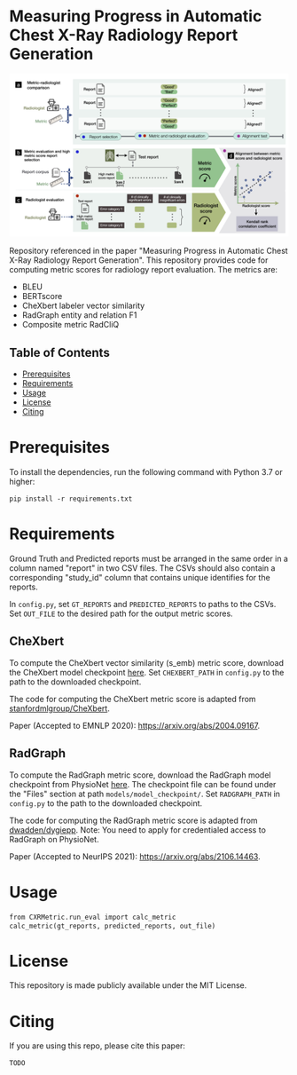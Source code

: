 # Measuring Progress in Automatic Chest X-Ray Radiology Report Generation

<img src="figures/metric-radiologist-alignment.jpg" width="700"/>

Repository referenced in the paper "Measuring Progress in Automatic Chest 
X-Ray Radiology Report Generation". This repository provides code for computing
metric scores for radiology report evaluation. The metrics are:
* BLEU
* BERTscore
* CheXbert labeler vector similarity
* RadGraph entity and relation F1
* Composite metric RadCliQ


## Table of Contents
* [Prerequisites](#prerequisites)
* [Requirements](#requirements)
* [Usage](#usage)
* [License](#license)
* [Citing](#citing)


<a name="prerequisites"></a>

# Prerequisites
To install the dependencies, run the following command with Python 3.7 or higher:
```
pip install -r requirements.txt
```

<a name="requirements"></a>

# Requirements
Ground Truth and Predicted reports must be arranged in the same order in a
column named "report" in two CSV files. The CSVs should also contain a
corresponding "study_id" column that contains unique identifies for the reports.

In `config.py`, set `GT_REPORTS` and `PREDICTED_REPORTS` to paths to the CSVs.
Set `OUT_FILE` to the desired path for the output metric scores.

## CheXbert
To compute the CheXbert vector similarity (s_emb) metric score, download the
CheXbert model checkpoint [here](https://stanfordmedicine.box.com/s/c3stck6w6dol3h36grdc97xoydzxd7w9).
Set `CHEXBERT_PATH` in `config.py` to the path to the downloaded checkpoint.

The code for computing the CheXbert metric score is adapted from
[stanfordmlgroup/CheXbert](https://github.com/stanfordmlgroup/CheXbert).

Paper (Accepted to EMNLP 2020): https://arxiv.org/abs/2004.09167.

## RadGraph
To compute the RadGraph metric score, download the RadGraph model checkpoint
from PhysioNet [here](https://physionet.org/content/radgraph/1.0.0/).
The checkpoint file can be found under the "Files" section at path
`models/model_checkpoint/`.
Set `RADGRAPH_PATH` in `config.py` to the path to the downloaded checkpoint.

The code for computing the RadGraph metric score is adapted from
[dwadden/dygiepp](https://github.com/dwadden/dygiepp).
Note: You need to apply for credentialed access to RadGraph on PhysioNet.

Paper (Accepted to NeurIPS 2021): https://arxiv.org/abs/2106.14463.


<a name="usage"></a>

# Usage
```
from CXRMetric.run_eval import calc_metric
calc_metric(gt_reports, predicted_reports, out_file)
```


<a name="license"></a>

# License
This repository is made publicly available under the MIT License.


<a name="citing"></a>

# Citing
If you are using this repo, please cite this paper:
```
TODO
```

